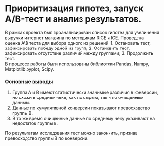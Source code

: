 # Приоритизация гипотез, запуск A/B-тест и анализ результатов.

В рамках проекта был проанализирован список гипотез для увеличения выручки интернет магазина по методикам RICE и ICE. Проведена оценка A\B теста для выбора одного из решений: 1. Остановить тест, зафиксировать победу одной из групп; 2. Остановить тест, зафиксировать отсутствие различий между группами; 3. Продолжить тест.
<br>В процессе работы были использованы библиотеки Pandas, Numpy, Matplotlib.pyplot, Scipy.


### Основные выводы

1. Группа А и В имеют статистически значимые различия в конверсии, но схожи в среднем чеке, как по сырым, так и по очищенным данным.
2. Данные по кумулятивной конверсии показывают превосходство группы В.
3. В то же время очищенные данные по среднему чеку указывают на недостаток группы В.

По результатам исследования тест можно закончить, признав превосходство группы B по конверсии.
